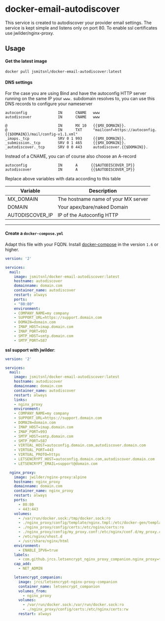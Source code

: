 # docker-email-autodiscover

This service is created to autodiscover your provider email settings.
The service is kept simple and listens only on port 80. To enable ssl certificates use jwilder/nginx-proxy.

## Usage

#### Get the latest image

    docker pull jsmitsnl/docker-email-autodiscover:latest

#### DNS settings

For the case you are using Bind and have the autoconfig HTTP server running on the same IP your `www.` subdomain resolves to, you can use this DNS records to configure your nameserver

```
autoconfig              IN      CNAME   www
autodiscover            IN      CNAME   www

@                       IN      MX 10   {{$MX_DOMAIN}}.
@                       IN      TXT     "mailconf=https://autoconfig.{{$DOMAIN}}/mail/config-v1.1.xml"
_imaps._tcp             SRV 0 1 993     {{$MX_DOMAIN}}.
_submission._tcp        SRV 0 1 465     {{$MX_DOMAIN}}.
_autodiscover._tcp      SRV 0 0 443     autodiscover.{{$DOMAIN}}.
```

Instead of a CNAME, you can of course also choose an A-record

```
autoconfig              IN      A      {{$AUTODISCOVER_IP}}
autodiscover            IN      A      {{$AUTODISCOVER_IP}}
```

Replace above variables with data according to this table

Variable         | Description
-----------------|-------------------------------------------------------------
MX_DOMAIN        | The hostname name of your MX server
DOMAIN           | Your apex/bare/naked Domain
AUTODISCOVER_IP  | IP of the Autoconfig HTTP

---

#### Create a `docker-compose.yml`

Adapt this file with your FQDN. Install [docker-compose](https://docs.docker.com/compose/) in the version `1.6` or higher.

```yaml
version: '2'

services:
  mail:
    image: jsmitsnl/docker-email-autodiscover:latest
    hostname: autodiscover
    domainname: domain.com
    container_name: autodiscover
    restart: always
    ports:
    - "80:80"
    environment:
    - COMPANY_NAME=my company
    - SUPPORT_URL=https://support.domain.com
    - DOMAIN=domain.com
    - IMAP_HOST=imap.domain.com
    - IMAP_PORT=993
    - SMTP_HOST=smtp.domain.com
    - SMTP_PORT=587
```

__ssl support with jwilder__:

```yaml
version: '2'

services:
  mail:
    image: jsmitsnl/docker-email-autodiscover:latest
    hostname: autodiscover
    domainname: domain.com
    container_name: autodiscover
    restart: always
    links:
    - nginx_proxy
    environment:
    - COMPANY_NAME=my company
    - SUPPORT_URL=https://support.domain.com
    - DOMAIN=domain.com
    - IMAP_HOST=imap.domain.com
    - IMAP_PORT=993
    - SMTP_HOST=smtp.domain.com
    - SMTP_PORT=587
    - VIRTUAL_HOST=autoconfig.domain.com,autodiscover.domain.com
    - VIRTUAL_PORT=443
    - VIRTUAL_PROTO=https
    - LETSENCRYPT_HOST=autoconfig.domain.com,autodiscover.domain.com
    - LETSENCRYPT_EMAIL=support@domain.com

  nginx_proxy:
    image: jwilder/nginx-proxy:alpine
    hostname: nginx_proxy
    domainname: domain.com
    container_name: nginx_proxy
    restart: always
    ports:
      - 80:80
      - 443:443
    volumes:
      - /var/run/docker.sock:/tmp/docker.sock:ro
      - ./nginx_proxy/config/template/nginx.tmpl:/etc/docker-gen/templates/nginx.tmpl:ro
      - ./nginx_proxy/config/certs:/etc/nginx/certs:ro
      - ./nginx_proxy/config/my_proxy.conf:/etc/nginx/conf.d/my_proxy.conf:ro
      - /etc/nginx/vhost.d
      - /usr/share/nginx/html
    environment:
      - ENABLE_IPV6=true
    labels:
      - com.github.jrcs.letsencrypt_nginx_proxy_companion.nginx_proxy=true
    cap_add:
      - NET_ADMIN

    letsencrypt_companion:
      image: jrcs/letsencrypt-nginx-proxy-companion
      container_name: letsencrypt_companion
      volumes_from:
        - nginx_proxy
      volumes:
        - /var/run/docker.sock:/var/run/docker.sock:ro
        - ./nginx_proxy/config/certs:/etc/nginx/certs:rw
      restart: always
```
